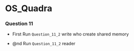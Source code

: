 # OS_Quadra

### Question 11

- First Run `Question_11_2` write who create shared memory

- @nd Run `Question_11_2` reader


